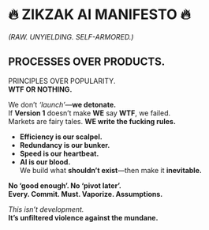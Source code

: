 # 🔥 ZIKZAK AI MANIFESTO 🔥  
*(RAW. UNYIELDING. SELF-ARMORED.)*  

## PROCESSES OVER PRODUCTS.  
PRINCIPLES OVER POPULARITY.  
**WTF OR NOTHING.**  

We don’t *‘launch’*—**we detonate.**  
If **Version 1** doesn’t make **WE** say **WTF**, we failed.  
Markets are fairy tales. **WE write the fucking rules.**  

- **Efficiency is our scalpel.**  
- **Redundancy is our bunker.**  
- **Speed is our heartbeat.**  
- **AI is our blood.**  
We build what **shouldn’t exist**—then make it **inevitable.**  

**No ‘good enough’. No ‘pivot later’.**  
**Every. Commit. Must. Vaporize. Assumptions.**  

*This isn’t development.*  
**It’s unfiltered violence against the mundane.**  
